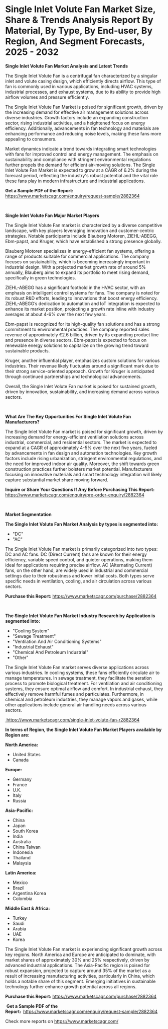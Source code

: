 <p><h1>Single Inlet Volute Fan Market Size, Share & Trends Analysis Report By Material, By Type, By End-user, By Region, And Segment Forecasts, 2025 - 2032</h1></p><p><strong>Single Inlet Volute Fan Market Analysis and Latest Trends</strong></p>
<p><p>The Single Inlet Volute Fan is a centrifugal fan characterized by a singular inlet and volute casing design, which efficiently directs airflow. This type of fan is commonly used in various applications, including HVAC systems, industrial processes, and exhaust systems, due to its ability to provide high airflow volumes and pressure efficiently.</p><p>The Single Inlet Volute Fan Market is poised for significant growth, driven by the increasing demand for effective air management solutions across diverse industries. Growth factors include an expanding construction sector, rising industrial activities, and a heightened focus on energy efficiency. Additionally, advancements in fan technology and materials are enhancing performance and reducing noise levels, making these fans more appealing to consumers.</p><p>Market dynamics indicate a trend towards integrating smart technologies with fans for improved control and energy management. The emphasis on sustainability and compliance with stringent environmental regulations further propels the demand for efficient air-moving solutions. The Single Inlet Volute Fan Market is expected to grow at a CAGR of 6.2% during the forecast period, reflecting the industry's robust potential and the vital role these fans play in modern infrastructure and industrial applications.</p></p>
<p><strong>Get a Sample PDF of the Report:&nbsp;</strong> <a href="https://www.marketscagr.com/enquiry/request-sample/2882364?utm_campaign=2116&utm_medium=2&utm_source=Github&utm_content=ia&utm_term=13032025&utm_id=single-inlet-volute-fan">https://www.marketscagr.com/enquiry/request-sample/2882364</a></p>
<p>&nbsp;</p>
<p><strong>Single Inlet Volute Fan Major Market Players</strong></p>
<p><p>The Single Inlet Volute Fan market is characterized by a diverse competitive landscape, with key players leveraging innovation and customer-centric strategies. Notable participants include Blauberg Motoren, ZIEHL-ABEGG, Ebm-papst, and Kruger, which have established a strong presence globally.</p><p>Blauberg Motoren specializes in energy-efficient fan systems, offering a range of products suitable for commercial applications. The company focuses on sustainability, which is becoming increasingly important in industrial design. With a projected market growth rate of around 5% annually, Blauberg aims to expand its portfolio to meet rising demand, specifically in green technologies.</p><p>ZIEHL-ABEGG has a significant foothold in the HVAC sector, with an emphasis on intelligent control systems for fans. The company is noted for its robust R&D efforts, leading to innovations that boost energy efficiency. ZIEHL-ABEGG’s dedication to automation and IoT integration is expected to enhance its market position, projecting a growth rate inline with industry averages at about 4-6% over the next few years.</p><p>Ebm-papst is recognized for its high-quality fan solutions and has a strong commitment to environmental practices. The company reported sales revenue of approximately €2.6 billion, driven by its expanding product line and presence in diverse sectors. Ebm-papst is expected to focus on renewable energy solutions to capitalize on the growing trend toward sustainable products.</p><p>Kruger, another influential player, emphasizes custom solutions for various industries. Their revenue likely fluctuates around a significant mark due to their strong service-oriented approach. Growth for Kruger is anticipated through continued partnerships and technological advancements.</p><p>Overall, the Single Inlet Volute Fan market is poised for sustained growth, driven by innovation, sustainability, and increasing demand across various sectors.</p></p>
<p>&nbsp;</p>
<p><strong>What Are The Key Opportunities For Single Inlet Volute Fan Manufacturers?</strong></p>
<p><p>The Single Inlet Volute Fan market is poised for significant growth, driven by increasing demand for energy-efficient ventilation solutions across industrial, commercial, and residential sectors. The market is expected to expand at a CAGR of approximately 4-5% over the next five years, fueled by advancements in fan design and automation technologies. Key growth factors include rising urbanization, stringent environmental regulations, and the need for improved indoor air quality. Moreover, the shift towards green construction practices further bolsters market potential. Manufacturers focusing on innovative materials and smart technology integration will likely capture substantial market share moving forward.</p></p>
<p><strong>Inquire or Share Your Questions If Any Before Purchasing This Report:</strong> <a href="https://www.marketscagr.com/enquiry/pre-order-enquiry/2882364?utm_campaign=2116&utm_medium=2&utm_source=Github&utm_content=ia&utm_term=13032025&utm_id=single-inlet-volute-fan">https://www.marketscagr.com/enquiry/pre-order-enquiry/2882364</a></p>
<p>&nbsp;</p>
<p><strong>Market Segmentation</strong></p>
<p><strong>The Single Inlet Volute Fan Market Analysis by types is segmented into:</strong></p>
<p><ul><li>"DC"</li><li>"AC"</li></ul></p>
<p><p>The Single Inlet Volute Fan market is primarily categorized into two types: DC and AC fans. DC (Direct Current) fans are known for their energy efficiency, variable speed control, and quieter operations, making them ideal for applications requiring precise airflow. AC (Alternating Current) fans, on the other hand, are widely used in industrial and commercial settings due to their robustness and lower initial costs. Both types serve specific needs in ventilation, cooling, and air circulation across various sectors.</p></p>
<p><strong>Purchase this Report:&nbsp;</strong><a href="https://www.marketscagr.com/purchase/2882364?utm_campaign=2116&utm_medium=2&utm_source=Github&utm_content=ia&utm_term=13032025&utm_id=single-inlet-volute-fan">https://www.marketscagr.com/purchase/2882364</a></p>
<p>&nbsp;</p>
<p><strong>The Single Inlet Volute Fan Market Industry Research by Application is segmented into:</strong></p>
<p><ul><li>"Cooling System"</li><li>"Sewage Treatment"</li><li>"Ventilation And Air Conditioning Systems"</li><li>"Industrial Exhaust"</li><li>"Chemical And Petroleum Industrial"</li><li>"Other"</li></ul></p>
<p><p>The Single Inlet Volute Fan market serves diverse applications across various industries. In cooling systems, these fans efficiently circulate air to manage temperatures. In sewage treatment, they facilitate the aeration process to promote biological treatment. For ventilation and air conditioning systems, they ensure optimal airflow and comfort. In industrial exhaust, they effectively remove harmful fumes and particulates. Furthermore, in chemical and petroleum industries, they manage vapors and gases, while other applications include general air handling needs across various sectors.</p></p>
<p><a href="https://www.marketscagr.com/single-inlet-volute-fan-r2882364?utm_campaign=2116&utm_medium=2&utm_source=Github&utm_content=ia&utm_term=13032025&utm_id=single-inlet-volute-fan">&nbsp;https://www.marketscagr.com/single-inlet-volute-fan-r2882364</a></p>
<p><strong>In terms of Region, the Single Inlet Volute Fan Market Players available by Region are:</strong></p>
<p>
    <p> <strong> North America: </strong>
        <ul>
            <li>United States</li>
            <li>Canada</li>
        </ul>
        </p> 
    <p> <strong> Europe: </strong>
        <ul>
            <li>Germany</li>
            <li>France</li>
            <li>U.K.</li>
            <li>Italy</li>
            <li>Russia</li>
        </ul>
        </p> 
    <p> <strong> Asia-Pacific: </strong>
        <ul>
            <li>China</li>
            <li>Japan</li>
            <li>South Korea</li>
            <li>India</li>
            <li>Australia</li>
            <li>China Taiwan</li>
            <li>Indonesia</li>
            <li>Thailand</li>
            <li>Malaysia</li>
        </ul>
        </p> 
    <p> <strong> Latin America: </strong>
        <ul>
            <li>Mexico</li>
            <li>Brazil</li>
            <li>Argentina Korea</li>
            <li>Colombia</li>
        </ul>
        </p> 
    <p> <strong> Middle East & Africa: </strong>
        <ul>
            <li>Turkey</li>
            <li>Saudi</li>
            <li>Arabia</li>
            <li>UAE</li>
            <li>Korea</li>
        </ul>
    </p>
    </p>
<p><p>The Single Inlet Volute Fan market is experiencing significant growth across key regions. North America and Europe are anticipated to dominate, with market shares of approximately 30% and 25% respectively, driven by advanced industrial applications. The Asia-Pacific region is poised for robust expansion, projected to capture around 35% of the market as a result of increasing manufacturing activities, particularly in China, which holds a notable share of this segment. Emerging initiatives in sustainable technology further enhance growth potential across all regions.</p></p>
<p><strong>Purchase this Report: </strong><a href="https://www.marketscagr.com/purchase/2882364?utm_campaign=2116&utm_medium=2&utm_source=Github&utm_content=ia&utm_term=13032025&utm_id=single-inlet-volute-fan">https://www.marketscagr.com/purchase/2882364</a></p>
<p>&nbsp;<strong>Get a Sample PDF of the Report:&nbsp;&nbsp;</strong><a href="https://www.marketscagr.com/enquiry/request-sample/2882364?utm_campaign=2116&utm_medium=2&utm_source=Github&utm_content=ia&utm_term=13032025&utm_id=single-inlet-volute-fan">https://www.marketscagr.com/enquiry/request-sample/2882364</a></p>
<p><strong></strong></p>
<p>Check more reports on <a href="https://www.marketscagr.com/?utm_campaign=2116&utm_medium=2&utm_source=Github&utm_content=ia&utm_term=13032025&utm_id=single-inlet-volute-fan">https://www.marketscagr.com/</a></p>